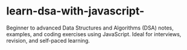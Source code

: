 # learn-dsa-with-javascript-
Beginner to advanced Data Structures and Algorithms (DSA) notes, examples, and coding exercises using JavaScript. Ideal for interviews, revision, and self-paced learning.
